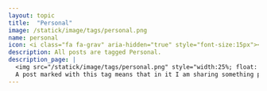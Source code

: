 ```yaml
---
layout: topic
title:  "Personal"
image: /statick/image/tags/personal.png
name: personal
icon: <i class="fa fa-grav" aria-hidden="true" style="font-size:15px"></i>
description: All posts are tagged Personal.
description_page: |
  <img src="/statick/image/tags/personal.png" style="width:25%; float: right; margin:-15px 0 7px 7px;" alt="alternatetext"></img>
  A post marked with this tag means that in it I am sharing something personal that is not related to any specific topic.
---
```


